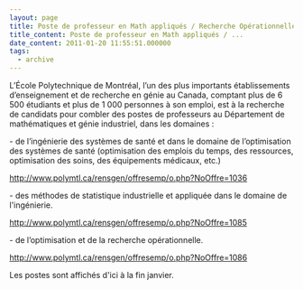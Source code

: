 ```yaml
---
layout: page
title: Poste de professeur en Math appliqués / Recherche Opérationnelle à Polytechnique Montréal
title_content: Poste de professeur en Math appliqués / ...
date_content: 2011-01-20 11:55:51.000000
tags:
  - archive
---
```

L’École Polytechnique de Montréal, l’un des plus importants établissements
d’enseignement et de recherche en génie au Canada, comptant plus de 6 500
étudiants et plus de 1 000 personnes à son emploi, est à la recherche de
candidats pour combler des postes de professeurs au Département de
mathématiques et génie industriel, dans les domaines :  
  
\- de l’ingénierie des systèmes de santé et dans le domaine de l’optimisation
des systèmes de santé (optimisation des emplois du temps, des ressources,
optimisation des soins, des équipements médicaux, etc.)  
  
<http://www.polymtl.ca/rensgen/offresemp/o.php?NoOffre=1036>  
  
\- des méthodes de statistique industrielle et appliquée dans le domaine de
l'ingénierie.  
  
<http://www.polymtl.ca/rensgen/offresemp/o.php?NoOffre=1085>  
  
  
\- de l’optimisation et de la recherche opérationnelle.  
  
<http://www.polymtl.ca/rensgen/offresemp/o.php?NoOffre=1086>  
  
Les postes sont affichés d'ici à la fin janvier.

